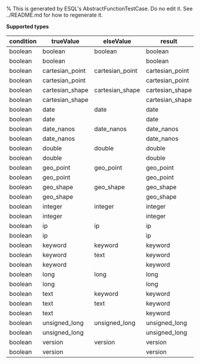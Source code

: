% This is generated by ESQL's AbstractFunctionTestCase. Do no edit it. See ../README.md for how to regenerate it.

**Supported types**

| condition | trueValue | elseValue | result |
| --- | --- | --- | --- |
| boolean | boolean | boolean | boolean |
| boolean | boolean | | boolean |
| boolean | cartesian_point | cartesian_point | cartesian_point |
| boolean | cartesian_point | | cartesian_point |
| boolean | cartesian_shape | cartesian_shape | cartesian_shape |
| boolean | cartesian_shape | | cartesian_shape |
| boolean | date | date | date |
| boolean | date | | date |
| boolean | date_nanos | date_nanos | date_nanos |
| boolean | date_nanos | | date_nanos |
| boolean | double | double | double |
| boolean | double | | double |
| boolean | geo_point | geo_point | geo_point |
| boolean | geo_point | | geo_point |
| boolean | geo_shape | geo_shape | geo_shape |
| boolean | geo_shape | | geo_shape |
| boolean | integer | integer | integer |
| boolean | integer | | integer |
| boolean | ip | ip | ip |
| boolean | ip | | ip |
| boolean | keyword | keyword | keyword |
| boolean | keyword | text | keyword |
| boolean | keyword | | keyword |
| boolean | long | long | long |
| boolean | long | | long |
| boolean | text | keyword | keyword |
| boolean | text | text | keyword |
| boolean | text | | keyword |
| boolean | unsigned_long | unsigned_long | unsigned_long |
| boolean | unsigned_long | | unsigned_long |
| boolean | version | version | version |
| boolean | version | | version |

